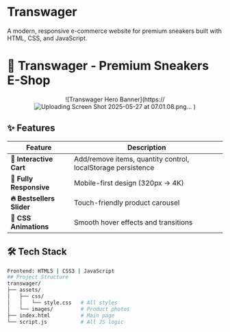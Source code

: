 # Transwager
A modern, responsive e-commerce website for premium sneakers built with HTML, CSS, and JavaScript.

# 🚀 Transwager - Premium Sneakers E-Shop

<div align="center">
  
![Transwager Hero Banner](https://![Uploading Screen Shot 2025-05-27 at 07.01.08.png…]()
)


</div>

## ✨ Features

| Feature | Description |
|---------|-------------|
| **🛒 Interactive Cart** | Add/remove items, quantity control, localStorage persistence |
| **📱 Fully Responsive** | Mobile-first design (320px → 4K) |
| **🔥 Bestsellers Slider** | Touch-friendly product carousel |
| **🎨 CSS Animations** | Smooth hover effects and transitions |

## 🛠 Tech Stack

```bash
Frontend: HTML5 | CSS3 | JavaScript
## Project Structure
transwager/
├── assets/
│   ├── css/
│   │   └── style.css   # All styles
│   └── images/         # Product photos
├── index.html          # Main page
└── script.js           # All JS logic
